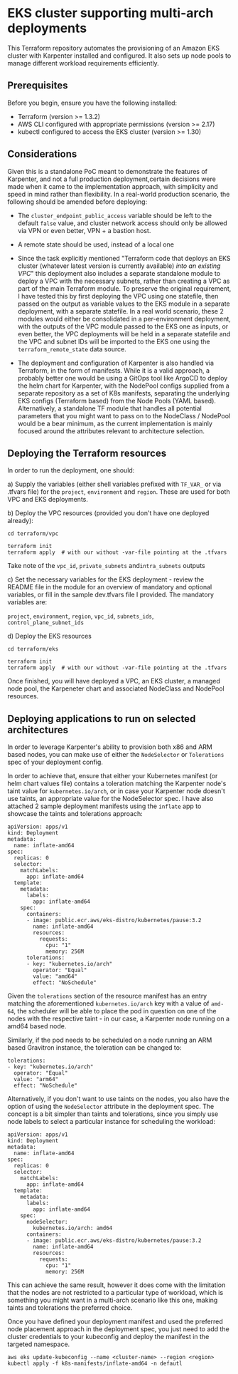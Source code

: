 # EKS cluster supporting multi-arch deployments

This Terraform repository automates the provisioning of an Amazon EKS cluster with Karpenter installed and configured. It also sets up node pools to manage different workload requirements efficiently.

## Prerequisites
Before you begin, ensure you have the following installed:

- Terraform (version >= 1.3.2)
- AWS CLI configured with appropriate permissions (version >= 2.17)
- kubectl configured to access the EKS cluster (version >= 1.30)

## Considerations

Given this is a standalone PoC meant to demonstrate the features of Karpenter, and not a full production deployment,certain decisions were made when it came to the implementation approach, with simplicity and speed in mind rather than flexibility. In a real-world production scenario, the following should be amended before deploying:

- The `cluster_endpoint_public_access` variable should be left to the default `false` value, and cluster network access should only be allowed via VPN or even better, VPN + a bastion host.

- A remote state should be used, instead of a local one

- Since the task explicitly mentioned "Terraform code that deploys an EKS cluster (whatever latest version is currently available) *into an existing VPC*" this deployment also includes a separate standalone module to deploy a VPC with the necessary subnets, rather than creating a VPC as part of the main Terraform module. To preserve the original requirement, I have tested this by first deploying the VPC using one statefile, then passed on the output as variable values to the EKS module in a separate deployment, with a separate statefile. In a real world scenario, these 2 modules would either be consolidated in a per-environment deployment, with the  outputs of the VPC module passed to the EKS one as inputs, or even better, the VPC deployments will be held in a separate statefile and the VPC and subnet IDs will be imported to the EKS one using the `terraform_remote_state` data source.

- The deployment and configuration of Karpenter is also handled via Terraform, in the form of manifests. While it is a valid approach, a probably better one would be using a GitOps tool like ArgoCD to deploy the helm chart for Karpenter, with the NodePool configs supplied from a separate repository as a set of K8s manifests, separating the underlying EKS configs (Terraform based) from the Node Pools (YAML based). Alternatively, a standalone TF module that handles all potential parameters that you might want to pass on to the NodeClass / NodePool would be a bear minimum, as the current implementation is mainly focused around the attributes relevant to architecture selection.

## Deploying the Terraform resources

In order to run the deployment, one should: 

a) Supply the variables (either shell variables prefixed with `TF_VAR_` or via .tfvars file) for the `project`, `environment` and `region`. These are used for both VPC and EKS deployments. 

b) Deploy the VPC resources (provided you don't have one deployed already):

```
cd terraform/vpc

terraform init
terraform apply  # with our without -var-file pointing at the .tfvars
```

Take note of the `vpc_id`, `private_subnets` and`intra_subnets` outputs

c) Set the necessary variables for the EKS deployment - review the README file in the module for an overview of mandatory and optional variables, or fill in the sample dev.tfvars file I provided. The mandatory variables are:

`project`, `environment`, `region`, `vpc_id`, `subnets_ids`, `control_plane_subnet_ids`

d) Deploy the EKS resources

```
cd terraform/eks

terraform init
terraform apply  # with our without -var-file pointing at the .tfvars
```

Once finished, you will have deployed a VPC, an EKS cluster, a managed node pool, the Karpeneter chart and associated NodeClass and NodePool resources.

## Deploying applications to run on selected architectures

In order to leverage Karpenter's ability to provision both x86 and ARM based nodes, you can make use of either the `NodeSelector` or `Tolerations` spec of your deployment config.

In order to achieve that, ensure that either your Kubernetes manifest (or helm chart values file) contains a toleration matching the Karpenter node's taint value for `kubernetes.io/arch`, or in case your Karpenter node doesn't use taints, an appropriate value for the NodeSelector spec. I have also attached 2 sample deployment manifests using the `inflate` app to showcase the taints and tolerations approach:

```
apiVersion: apps/v1
kind: Deployment
metadata:
  name: inflate-amd64
spec:
  replicas: 0
  selector:
    matchLabels:
      app: inflate-amd64
  template:
    metadata:
      labels:
        app: inflate-amd64
    spec:
      containers:
      - image: public.ecr.aws/eks-distro/kubernetes/pause:3.2
        name: inflate-amd64
        resources:
          requests:
            cpu: "1"
            memory: 256M
      tolerations:
      - key: "kubernetes.io/arch"
        operator: "Equal"
        value: "amd64"
        effect: "NoSchedule"
```

Given the `tolerations` section of the resource manifest has an entry matching the aforementioned `kubernetes.io/arch` key with a value of `amd-64`, the scheduler will be able to place the pod in question on one of the nodes with the respective taint - in our case, a Karpenter node running on a amd64 based node. 

Similarly, if the pod needs to be scheduled on a node running an ARM based Gravitron instance, the toleration can be changed to:

```
tolerations:
- key: "kubernetes.io/arch"
  operator: "Equal"
  value: "arm64"
  effect: "NoSchedule"
```

Alternatively, if you don't want to use taints on the nodes, you also have the option of using the `NodeSelector` attribute in the deployment spec. The concept is a bit simpler than taints and tolerations, since you simply use node labels to select a particular instance for scheduling the workload:

```
apiVersion: apps/v1
kind: Deployment
metadata:
  name: inflate-amd64
spec:
  replicas: 0
  selector:
    matchLabels:
      app: inflate-amd64
  template:
    metadata:
      labels:
        app: inflate-amd64
    spec:
      nodeSelector:
        kubernetes.io/arch: amd64
      containers:
      - image: public.ecr.aws/eks-distro/kubernetes/pause:3.2
        name: inflate-amd64
        resources:
          requests:
            cpu: "1"
            memory: 256M
```

This can achieve the same result, however it does come with the limitation that the nodes are not restricted to a particular type of workload, which is something you might want in a multi-arch scenario like this one, making taints and tolerations the preferred choice.

Once you have defined your deployment manifest and used the preferred node placement approach in the deployment spec, you just need to add the cluster credentials to your kubeconfig and deploy the manifest in the targeted namespace.

```
aws eks update-kubeconfig --name <cluster-name> --region <region>
kubectl apply -f k8s-manifests/inflate-amd64 -n defautl
```